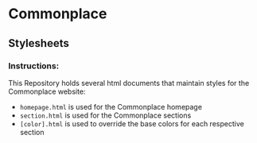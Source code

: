 # Commonplace
## Stylesheets

### Instructions:
This Repository holds several html documents that maintain styles for the Commonplace website:
- `homepage.html` is used for the Commonplace homepage
- `section.html` is used for the Commonplace sections
- `[color].html` is used to override the base colors for each respective section